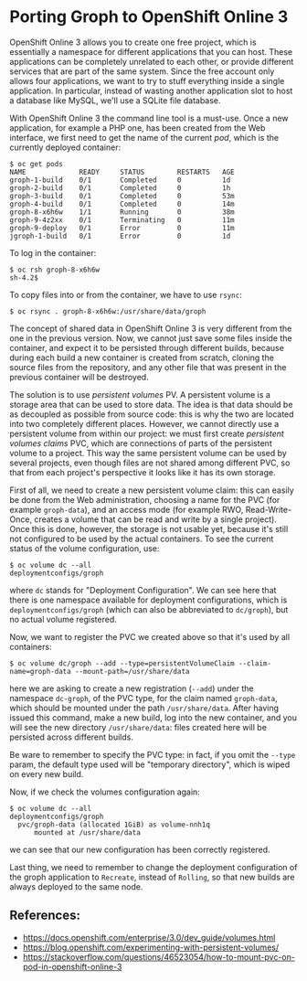 # Porting Groph to OpenShift Online 3

OpenShift Online 3 allows you to create one free project, which is essentially a namespace for different applications that you can host. These applications can be completely unrelated to each other, or provide different services that are part of the same system. Since the free account only allows four applications, we want to try to stuff everything inside a single application. In particular, instead of wasting another application slot to host a database like MySQL, we'll use a SQLite file database.

With OpenShift Online 3 the command line tool is a must-use. Once a new application, for example a PHP one, has been created from the Web interface, we first need to get the name of the current *pod*, which is the currently deployed container:
```
$ oc get pods
NAME             READY     STATUS        RESTARTS   AGE
groph-1-build    0/1       Completed     0          1d
groph-2-build    0/1       Completed     0          1h
groph-3-build    0/1       Completed     0          53m
groph-4-build    0/1       Completed     0          14m
groph-8-x6h6w    1/1       Running       0          38m
groph-9-4z2xx    0/1       Terminating   0          11m
groph-9-deploy   0/1       Error         0          11m
jgroph-1-build   0/1       Error         0          1d
```

To log in the container:
```
$ oc rsh groph-8-x6h6w
sh-4.2$
```

To copy files into or from the container, we have to use `rsync`:
```
$ oc rsync . groph-8-x6h6w:/usr/share/data/groph
```

The concept of shared data in OpenShift Online 3 is very different from the one in the previous version. Now, we cannot just save some files inside the container, and expect it to be persisted through different builds, because during each build a new container is created from scratch, cloning the source files from the repository, and any other file that was present in the previous container will be destroyed.

The solution is to use *persistent volumes* PV. A persistent volume is a storage area that can be used to store data. The idea is that data should be as decoupled as possible from source code: this is why the two are located into two completely different places. However, we cannot directly use a persistent volume from within our project: we must first create *persistent volumes claims* PVC, which are connections of parts of the persistent volume to a project. This way the same persistent volume can be used by several projects, even though files are not shared among different PVC, so that from each project's perspective it looks like it has its own storage.

First of all, we need to create a new persistent volume claim: this can easily be done from the Web administration, choosing a name for the PVC (for example `groph-data`), and an access mode (for example RWO, Read-Write-Once, creates a volume that can be read and write by a single project). Once this is done, however, the storage is not usable yet, because it's still not configured to be used by the actual containers. To see the current status of the volume configuration, use:
```
$ oc volume dc --all
deploymentconfigs/groph
```

where `dc` stands for "Deployment Configuration". We can see here that there is one namespace available for deployment configurations, which is `deploymentconfigs/groph` (which can also be abbreviated to `dc/groph`), but no actual volume registered.

Now, we want to register the PVC we created above so that it's used by all containers:
```
$ oc volume dc/groph --add --type=persistentVolumeClaim --claim-name=groph-data --mount-path=/usr/share/data
```

here we are asking to create a new registration (`--add`) under the namespace `dc-groph`, of the PVC type, for the claim named `groph-data`, which should be mounted under the path `/usr/share/data`. After having issued this command, make a new build, log into the new container, and you will see the new directory `/usr/share/data`: files created here will be persisted across different builds.

Be ware to remember to specify the PVC type: in fact, if you omit the `--type` param, the default type used will be "temporary directory", which is wiped on every new build.

Now, if we check the volumes configuration again:
```
$ oc volume dc --all
deploymentconfigs/groph
  pvc/groph-data (allocated 1GiB) as volume-nnh1q
      mounted at /usr/share/data
```

we can see that our new configuration has been correctly registered.

Last thing, we need to remember to change the deployment configuration of the groph application to `Recreate`, instead of `Rolling`, so that new builds are always deployed to the same node.


## References:

- https://docs.openshift.com/enterprise/3.0/dev_guide/volumes.html
- https://blog.openshift.com/experimenting-with-persistent-volumes/
- https://stackoverflow.com/questions/46523054/how-to-mount-pvc-on-pod-in-openshift-online-3
